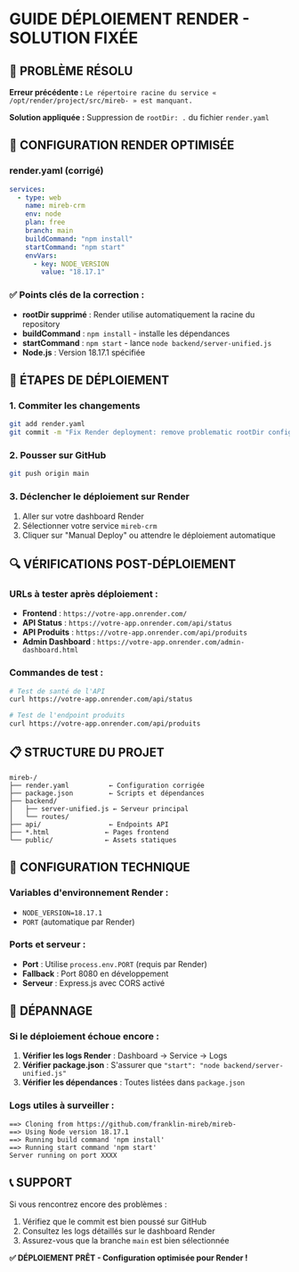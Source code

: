 # GUIDE DÉPLOIEMENT RENDER - SOLUTION FIXÉE

## 🎯 PROBLÈME RÉSOLU

**Erreur précédente :** `Le répertoire racine du service « /opt/render/project/src/mireb- » est manquant.`

**Solution appliquée :** Suppression de `rootDir: .` du fichier `render.yaml`

## 📁 CONFIGURATION RENDER OPTIMISÉE

### render.yaml (corrigé)
```yaml
services:
  - type: web
    name: mireb-crm
    env: node
    plan: free
    branch: main
    buildCommand: "npm install"
    startCommand: "npm start"
    envVars:
      - key: NODE_VERSION
        value: "18.17.1"
```

### ✅ Points clés de la correction :
- **rootDir supprimé** : Render utilise automatiquement la racine du repository
- **buildCommand** : `npm install` - installe les dépendances
- **startCommand** : `npm start` - lance `node backend/server-unified.js`
- **Node.js** : Version 18.17.1 spécifiée

## 🚀 ÉTAPES DE DÉPLOIEMENT

### 1. Commiter les changements
```bash
git add render.yaml
git commit -m "Fix Render deployment: remove problematic rootDir config"
```

### 2. Pousser sur GitHub
```bash
git push origin main
```

### 3. Déclencher le déploiement sur Render
1. Aller sur votre dashboard Render
2. Sélectionner votre service `mireb-crm`
3. Cliquer sur "Manual Deploy" ou attendre le déploiement automatique

## 🔍 VÉRIFICATIONS POST-DÉPLOIEMENT

### URLs à tester après déploiement :
- **Frontend** : `https://votre-app.onrender.com/`
- **API Status** : `https://votre-app.onrender.com/api/status`
- **API Produits** : `https://votre-app.onrender.com/api/produits`
- **Admin Dashboard** : `https://votre-app.onrender.com/admin-dashboard.html`

### Commandes de test :
```bash
# Test de santé de l'API
curl https://votre-app.onrender.com/api/status

# Test de l'endpoint produits
curl https://votre-app.onrender.com/api/produits
```

## 📋 STRUCTURE DU PROJET

```
mireb-/
├── render.yaml          ← Configuration corrigée
├── package.json         ← Scripts et dépendances
├── backend/
│   ├── server-unified.js ← Serveur principal
│   └── routes/
├── api/                 ← Endpoints API
├── *.html              ← Pages frontend
└── public/             ← Assets statiques
```

## 🔧 CONFIGURATION TECHNIQUE

### Variables d'environnement Render :
- `NODE_VERSION=18.17.1`
- `PORT` (automatique par Render)

### Ports et serveur :
- **Port** : Utilise `process.env.PORT` (requis par Render)
- **Fallback** : Port 8080 en développement
- **Serveur** : Express.js avec CORS activé

## 🚨 DÉPANNAGE

### Si le déploiement échoue encore :
1. **Vérifier les logs Render** : Dashboard → Service → Logs
2. **Vérifier package.json** : S'assurer que `"start": "node backend/server-unified.js"`
3. **Vérifier les dépendances** : Toutes listées dans `package.json`

### Logs utiles à surveiller :
```
==> Cloning from https://github.com/franklin-mireb/mireb-
==> Using Node version 18.17.1
==> Running build command 'npm install'
==> Running start command 'npm start'
Server running on port XXXX
```

## 📞 SUPPORT

Si vous rencontrez encore des problèmes :
1. Vérifiez que le commit est bien poussé sur GitHub
2. Consultez les logs détaillés sur le dashboard Render
3. Assurez-vous que la branche `main` est bien sélectionnée

**✅ DÉPLOIEMENT PRÊT - Configuration optimisée pour Render !**
